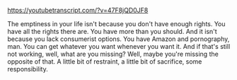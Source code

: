 https://youtubetranscript.com/?v=47F8jQD0JF8

 The emptiness in your life isn't because you don't have enough rights. You have all the rights there are. You have more than you should. And it isn't because you lack consumerist options. You have Amazon and pornography, man. You can get whatever you want whenever you want it. And if that's still not working, well, what are you missing? Well, maybe you're missing the opposite of that. A little bit of restraint, a little bit of sacrifice, some responsibility.